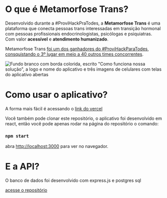 # O que é Metamorfose Trans?

<p>Desenvolvido durante a #ProviHackPraTodes, a <strong>Metamorfose Trans</strong> é uma plataforma que conecta pessoas trans interessadas em transição hormonal com pessoas profissionais endocrinologistas, psicólogas e psiquiatras. Com valor <strong>acessível</strong> e <strong>atendimento humanizado</strong>.</p>

Metamorfose Trans [foi um dos ganhadores do #ProviHackParaTodes, consquistando o 3º lugar em meio a 40 outros times concorrentes](https://www.linkedin.com/posts/provi_grupos-vencedores-do-provihackpratodos-activity-6872706367656923136-3hCr). 

<img src="https://user-images.githubusercontent.com/85591297/143790886-7b6fdd3f-9f84-43bb-b796-37ff51ebccba.png" alt='Fundo branco com borda colorida, escrito "Como funciona nossa solução", a logo e nome do aplicativo e três imagens de celulares com telas do aplicativo abertas'>

# Como usar o aplicativo?

A forma mais fácil é acessando o <a href="https://metamorfose-trans-frontend.vercel.app">link do vercel</a>

Você também pode clonar este repositório, o aplicativo foi desenvolvido em react, então você pode apenas rodar na página do repositório o comando:

### `npm start`

abra [http://localhost:3000](http://localhost:3000) para ver no navegador.

# E a API?

O banco de dados foi desenvolvido com express.js e postgres sql

[acesse o repositório](https://github.com/giancarvalho/MetamorfoseTrans-backend)
